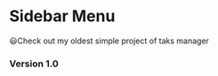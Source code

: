 # Sidebar Menu
😃Check out my oldest simple project of taks manager

### Version 1.0

<!-- ## The website is ready! Tap the image below or this [link](https://danielmendessensei.github.io/SidebarMenu/) to access -->

<!-- # Screenshots:
[![Screenshot](assets/img/1.png 'Tap the image to access')](https://danielmendessensei.github.io/SidebarMenu/)  

[![Screenshot](assets/img/2.png 'Tap the image to access')](https://danielmendessensei.github.io/SidebarMenu/) 

[![Screenshot](assets/img/4.png 'Tap the image to access')]https://danielmendessensei.github.io/SidebarMenu/) 

[![Screenshot](assets/img/3.png 'Tap the image to access')](https://danielmendessensei.github.io/SidebarMenu/)  -->